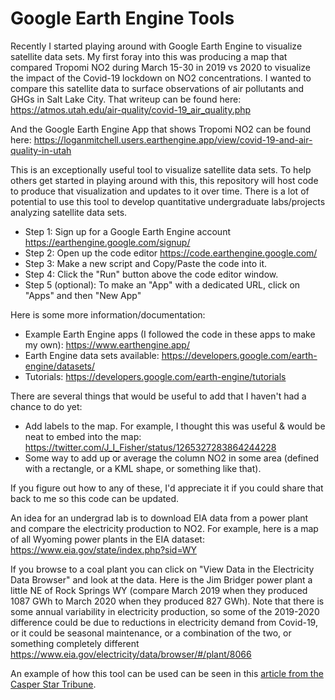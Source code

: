 # Google Earth Engine Tools

Recently I started playing around with Google Earth Engine to visualize satellite data sets.  My first foray into this was producing a map that compared Tropomi NO2 during March 15-30 in 2019 vs 2020 to visualize the impact of the Covid-19 lockdown on NO2 concentrations.  I wanted to compare this satellite data to surface observations of air pollutants and GHGs in Salt Lake City.  That writeup can be found here:
https://atmos.utah.edu/air-quality/covid-19_air_quality.php

And the Google Earth Engine App that shows Tropomi NO2 can be found here:
https://loganmitchell.users.earthengine.app/view/covid-19-and-air-quality-in-utah


This is an exceptionally useful tool to visualize satellite data sets.  To help others get started in playing around with this, this repository will host code to produce that visualization and updates to it over time.  There is a lot of potential to use this tool to develop quantitative undergraduate labs/projects analyzing satellite data sets.


- Step 1: Sign up for a Google Earth Engine account https://earthengine.google.com/signup/
- Step 2: Open up the code editor https://code.earthengine.google.com/
- Step 3: Make a new script and Copy/Paste the code into it.
- Step 4: Click the "Run" button above the code editor window.
- Step 5 (optional): To make an "App" with a dedicated URL, click on "Apps" and then "New App"


Here is some more information/documentation:
- Example Earth Engine apps (I followed the code in these apps to make my own): https://www.earthengine.app/
- Earth Engine data sets available: https://developers.google.com/earth-engine/datasets/
- Tutorials: https://developers.google.com/earth-engine/tutorials


There are several things that would be useful to add that I haven't had a chance to do yet:
- Add labels to the map.  For example, I thought this was useful & would be neat to embed into the map: https://twitter.com/J_I_Fisher/status/1265327283864244228
- Some way to add up or average the column NO2 in some area (defined with a rectangle, or a KML shape, or something like that).


If you figure out how to any of these, I'd appreciate it if you could share that back to me so this code can be updated.


An idea for an undergrad lab is to download EIA data from a power plant and compare the electricity production to NO2.  For example, here is a map of all Wyoming power plants in the EIA dataset:
https://www.eia.gov/state/index.php?sid=WY


If you browse to a coal plant you can click on "View Data in the Electricity Data Browser" and look at the data.  Here is the Jim Bridger power plant a little NE of Rock Springs WY (compare March 2019 when they produced 1087 GWh to March 2020 when they produced 827 GWh).  Note that there is some annual variability in electricity production, so some of the 2019-2020 difference could be due to reductions in electricity demand from Covid-19, or it could be seasonal maintenance, or a combination of the two, or something completely different
https://www.eia.gov/electricity/data/browser/#/plant/8066


An example of how this tool can be used can be seen in this <a href="https://trib.com/news/state-and-regional/energy-journal-pollutants-from-coal-decline-during-covid-19-in-wyoming/article_c9263410-c132-51d9-8745-4a42ba85b40c.html">article from the Casper Star Tribune</a>.
